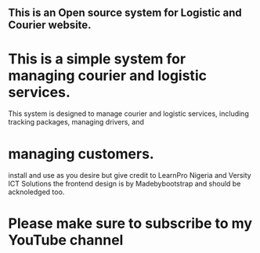 ## This is an Open source system for Logistic and Courier website.
# This is a simple system for managing courier and logistic services.
This system is designed to manage courier and logistic services, including tracking packages, managing drivers, and
# managing customers.
install and use as you desire but give credit to LearnPro Nigeria and Versity ICT Solutions
the frontend design is by Madebybootstrap and should be acknoledged too.

# Please make sure to subscribe to my YouTube channel